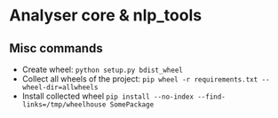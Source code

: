 # Analyser core & nlp_tools


## Misc commands
- Create wheel: ```python setup.py bdist_wheel ```
- Collect all wheels of the project: ```pip wheel -r requirements.txt --wheel-dir=allwheels```
- Install collected wheel ``` pip install --no-index --find-links=/tmp/wheelhouse SomePackage ```